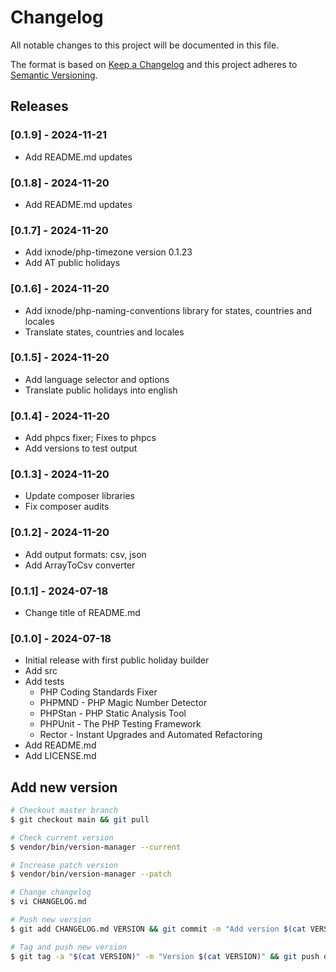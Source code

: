 # Changelog

All notable changes to this project will be documented in this file.

The format is based on [Keep a Changelog](http://keepachangelog.com/en/1.0.0/)
and this project adheres to [Semantic Versioning](http://semver.org/spec/v2.0.0.html).

## Releases

### [0.1.9] - 2024-11-21

* Add README.md updates

### [0.1.8] - 2024-11-20

* Add README.md updates

### [0.1.7] - 2024-11-20

* Add ixnode/php-timezone version 0.1.23
* Add AT public holidays

### [0.1.6] - 2024-11-20

* Add ixnode/php-naming-conventions library for states, countries and locales
* Translate states, countries and locales

### [0.1.5] - 2024-11-20

* Add language selector and options
* Translate public holidays into english

### [0.1.4] - 2024-11-20

* Add phpcs fixer; Fixes to phpcs
* Add versions to test output

### [0.1.3] - 2024-11-20

* Update composer libraries
* Fix composer audits

### [0.1.2] - 2024-11-20

* Add output formats: csv, json
* Add ArrayToCsv converter

### [0.1.1] - 2024-07-18

* Change title of README.md

### [0.1.0] - 2024-07-18

* Initial release with first public holiday builder
* Add src
* Add tests
  * PHP Coding Standards Fixer
  * PHPMND - PHP Magic Number Detector
  * PHPStan - PHP Static Analysis Tool
  * PHPUnit - The PHP Testing Framework
  * Rector - Instant Upgrades and Automated Refactoring
* Add README.md
* Add LICENSE.md

## Add new version

```bash
# Checkout master branch
$ git checkout main && git pull

# Check current version
$ vendor/bin/version-manager --current

# Increase patch version
$ vendor/bin/version-manager --patch

# Change changelog
$ vi CHANGELOG.md

# Push new version
$ git add CHANGELOG.md VERSION && git commit -m "Add version $(cat VERSION)" && git push

# Tag and push new version
$ git tag -a "$(cat VERSION)" -m "Version $(cat VERSION)" && git push origin "$(cat VERSION)"
```
